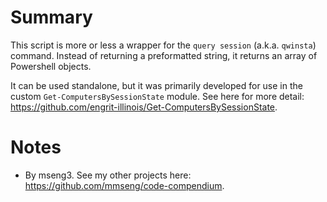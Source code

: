 # Summary
This script is more or less a wrapper for the `query session` (a.k.a. `qwinsta`) command. Instead of returning a preformatted string, it returns an array of Powershell objects.  

It can be used standalone, but it was primarily developed for use in the custom `Get-ComputersBySessionState` module. See here for more detail:  
https://github.com/engrit-illinois/Get-ComputersBySessionState.

# Notes
- By mseng3. See my other projects here: https://github.com/mmseng/code-compendium.
